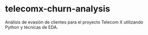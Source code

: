 # telecomx-churn-analysis
Análisis de evasión de clientes para el proyecto Telecom X utilizando Python y técnicas de EDA.
